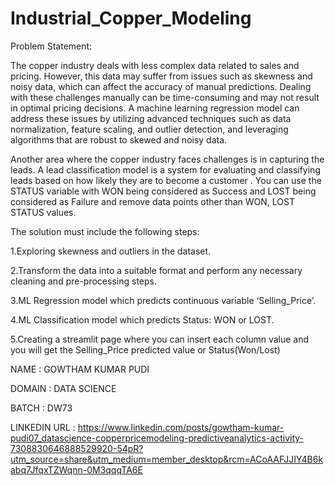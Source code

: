 # Industrial_Copper_Modeling

Problem Statement:

The copper industry deals with less complex data related to sales and pricing. However, this data may suffer from issues such as skewness and noisy data, which can affect the accuracy of manual predictions. Dealing with these challenges manually can be time-consuming and may not result in optimal pricing decisions. A machine learning regression model can address these issues by utilizing advanced techniques such as data normalization, feature scaling, and outlier detection, and leveraging algorithms that are robust to skewed and noisy data. 

Another area where the copper industry faces challenges is in capturing the leads. A lead classification model is a system for evaluating and classifying leads based on how likely they are to become a customer . You can use the STATUS variable with WON being considered as Success and LOST being considered as Failure and remove data points other than WON, LOST STATUS values.

The solution must include the following steps:

1.Exploring skewness and outliers in the dataset.

2.Transform the data into a suitable format and perform any necessary cleaning and pre-processing steps.

3.ML Regression model which predicts continuous variable ‘Selling_Price’.

4.ML Classification model which predicts Status: WON or LOST.

5.Creating a streamlit page where you can insert each column value and you will get the Selling_Price predicted value or Status(Won/Lost)

NAME : GOWTHAM KUMAR PUDI

DOMAIN : DATA SCIENCE

BATCH : DW73

LINKEDIN URL : https://www.linkedin.com/posts/gowtham-kumar-pudi07_datascience-copperpricemodeling-predictiveanalytics-activity-7308830646888529920-54pR?utm_source=share&utm_medium=member_desktop&rcm=ACoAAFJJIY4B6kabq7JfqxTZWqnn-0M3qqqTA6E

